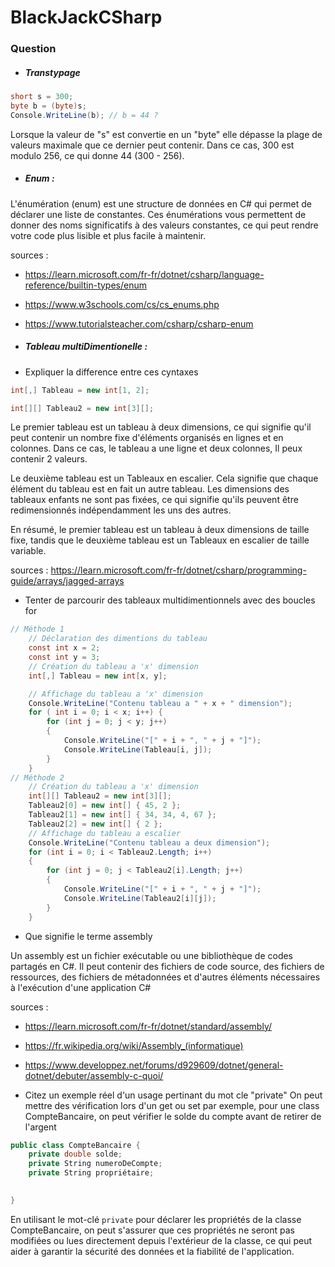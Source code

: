 # BlackJackCSharp

### Question
- ##### Transtypage

```C#
short s = 300;
byte b = (byte)s;
Console.WriteLine(b); // b = 44 ?
```

Lorsque la valeur de "s" est convertie en un "byte" elle dépasse la plage de valeurs maximale que ce dernier peut contenir. Dans ce cas, 300 est modulo 256, ce qui donne 44 (300 - 256).

- ##### Enum :
L'énumération (enum) est une structure de données en C# qui permet de déclarer une liste de constantes. Ces énumérations vous permettent de donner des noms significatifs à des valeurs constantes, ce qui peut rendre votre code plus lisible et plus facile à maintenir.

 sources : 
 - https://learn.microsoft.com/fr-fr/dotnet/csharp/language-reference/builtin-types/enum
 - https://www.w3schools.com/cs/cs_enums.php
 - https://www.tutorialsteacher.com/csharp/csharp-enum

- ##### Tableau multiDimentionelle : 

- Expliquer la difference entre ces cyntaxes

```C#
int[,] Tableau = new int[1, 2]; 

int[][] Tableau2 = new int[3][];
```

Le premier tableau est un tableau à deux dimensions, ce qui signifie qu'il peut contenir un nombre fixe d'éléments organisés en lignes et en colonnes. Dans ce cas, le tableau a une ligne et deux colonnes, Il peux contenir 2 valeurs.

Le deuxième tableau est un Tableaux en escalier. Cela signifie que chaque élément du tableau est en fait un autre tableau. Les dimensions des tableaux enfants ne sont pas fixées, ce qui signifie qu'ils peuvent être redimensionnés indépendamment les uns des autres.

En résumé, le premier tableau est un tableau à deux dimensions de taille fixe, tandis que le deuxième tableau est un Tableaux en escalier de taille variable.

sources : https://learn.microsoft.com/fr-fr/dotnet/csharp/programming-guide/arrays/jagged-arrays

- Tenter de parcourir des tableaux multidimentionnels avec des boucles for

```C#
// Méthode 1
	// Déclaration des dimentions du tableau
	const int x = 2;
	const int y = 3;
	// Création du tableau a 'x' dimension
	int[,] Tableau = new int[x, y];

	// Affichage du tableau a 'x' dimension
	Console.WriteLine("Contenu tableau a " + x + " dimension");
	for ( int i = 0; i < x; i++) {
		for (int j = 0; j < y; j++)
		{
			Console.WriteLine("[" + i + ", " + j + "]");
			Console.WriteLine(Tableau[i, j]);
		}
	}
// Méthode 2
	// Création du tableau a 'x' dimension
	int[][] Tableau2 = new int[3][];
	Tableau2[0] = new int[] { 45, 2 };
	Tableau2[1] = new int[] { 34, 34, 4, 67 };
	Tableau2[2] = new int[] { 2 };
	// Affichage du tableau a escalier
	Console.WriteLine("Contenu tableau a deux dimension");
	for (int i = 0; i < Tableau2.Length; i++)
	{
		for (int j = 0; j < Tableau2[i].Length; j++)
		{
			Console.WriteLine("[" + i + ", " + j + "]");
			Console.WriteLine(Tableau2[i][j]);
		}
	}
```


- Que signifie le terme assembly

Un assembly est un fichier exécutable ou une bibliothèque de codes partagés en C#. Il peut contenir des fichiers de code source, des fichiers de ressources, des fichiers de métadonnées et d'autres éléments nécessaires à l'exécution d'une application C#

sources :
- https://learn.microsoft.com/fr-fr/dotnet/standard/assembly/
- https://fr.wikipedia.org/wiki/Assembly_(informatique)
- https://www.developpez.net/forums/d929609/dotnet/general-dotnet/debuter/assembly-c-quoi/

- Citez un exemple réel d'un usage pertinant du mot cle "private"
On peut mettre des vérification lors d'un get ou set par exemple, pour une class CompteBancaire, on peut vérifier le solde du compte avant de retirer de l'argent 

```c#
public class CompteBancaire {   
	private double solde;   
	private String numeroDeCompte;   
	private String propriétaire;

	
}
```



En utilisant le mot-clé `private` pour déclarer les propriétés de la classe CompteBancaire, on peut s'assurer que ces propriétés ne seront pas modifiées ou lues directement depuis l'extérieur de la classe, ce qui peut aider à garantir la sécurité des données et la fiabilité de l'application.
